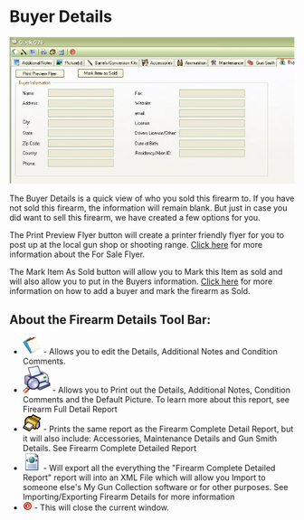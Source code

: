 # Buyer Details

![](images/ViewFullDetails_BuyerDetails.jpg)

The Buyer Details is a quick view of who you sold this firearm to.   If you have not sold this firearm, the information will remain blank.  But just in case you did want to sell this firearm, we have created a few options for you.

The Print Preview Flyer button will create a printer friendly flyer for you to post up at the local gun shop or shooting range.  [Click here](Report_ForSale.md) for more information about the For Sale Flyer.

The Mark Item As Sold button will allow you to Mark this Item as sold and will also allow you to put in the Buyers information. [Click here](Adding_Buyer_Information.md) for more information on how to add a buyer and mark the firearm as Sold.

## About the Firearm Details Tool Bar:

* ![](images/l-Office_(Office)_Offices_1_32x32.gif) - Allows you to edit the Details, Additional Notes and Condition Comments.
* ![](images/PrintPreview.gif)  - Allows you to Print out the Details, Additional Notes, Condition Comments and the Default Picture.  To learn more about this report, see Firearm Full Detail Report
* ![](images/BigPrinter_1_32x32.gif) - Prints the same report as the Firearm Complete Detail Report, but it will also include: Accessories, Maintenance Details and Gun Smith Details. See Firearm Complete Detailed Report
* ![](images/WEB_XM~1.gif) - Will export all the everything the "Firearm Complete Detailed Report" report will into an XML File which will allow you Import to someone else's My Gun Collection software or for other purposes. See Importing/Exporting Firearm Details for more information
* ![](images/Notification.gif) - This will close the current window.